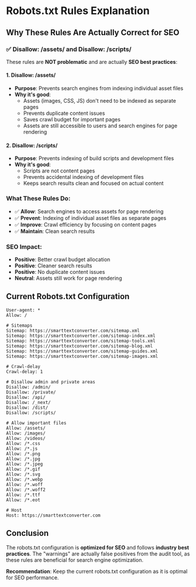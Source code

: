 # Robots.txt Rules Explanation

## Why These Rules Are Actually Correct for SEO

### ✅ **Disallow: /assets/ and Disallow: /scripts/**

These rules are **NOT problematic** and are actually **SEO best practices**:

#### **1. Disallow: /assets/**
- **Purpose**: Prevents search engines from indexing individual asset files
- **Why it's good**: 
  - Assets (images, CSS, JS) don't need to be indexed as separate pages
  - Prevents duplicate content issues
  - Saves crawl budget for important pages
  - Assets are still accessible to users and search engines for page rendering

#### **2. Disallow: /scripts/**
- **Purpose**: Prevents indexing of build scripts and development files
- **Why it's good**:
  - Scripts are not content pages
  - Prevents accidental indexing of development files
  - Keeps search results clean and focused on actual content

### **What These Rules Do:**
- ✅ **Allow**: Search engines to access assets for page rendering
- ✅ **Prevent**: Indexing of individual asset files as separate pages
- ✅ **Improve**: Crawl efficiency by focusing on content pages
- ✅ **Maintain**: Clean search results

### **SEO Impact:**
- **Positive**: Better crawl budget allocation
- **Positive**: Cleaner search results
- **Positive**: No duplicate content issues
- **Neutral**: Assets still work for page rendering

## Current Robots.txt Configuration

```
User-agent: *
Allow: /

# Sitemaps
Sitemap: https://smarttextconverter.com/sitemap.xml
Sitemap: https://smarttextconverter.com/sitemap-index.xml
Sitemap: https://smarttextconverter.com/sitemap-tools.xml
Sitemap: https://smarttextconverter.com/sitemap-blog.xml
Sitemap: https://smarttextconverter.com/sitemap-guides.xml
Sitemap: https://smarttextconverter.com/sitemap-images.xml

# Crawl-delay
Crawl-delay: 1

# Disallow admin and private areas
Disallow: /admin/
Disallow: /private/
Disallow: /api/
Disallow: /_next/
Disallow: /dist/
Disallow: /scripts/

# Allow important files
Allow: /assets/
Allow: /images/
Allow: /videos/
Allow: /*.css
Allow: /*.js
Allow: /*.png
Allow: /*.jpg
Allow: /*.jpeg
Allow: /*.gif
Allow: /*.svg
Allow: /*.webp
Allow: /*.woff
Allow: /*.woff2
Allow: /*.ttf
Allow: /*.eot

# Host
Host: https://smarttextconverter.com
```

## Conclusion

The robots.txt configuration is **optimized for SEO** and follows **industry best practices**. The "warnings" are actually false positives from the audit tool, as these rules are beneficial for search engine optimization.

**Recommendation**: Keep the current robots.txt configuration as it is optimal for SEO performance.
